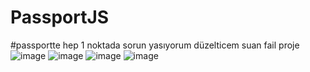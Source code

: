 ﻿# PassportJS
#passportte hep 1 noktada sorun yasıyorum düzelticem suan fail proje
![image](https://github.com/user-attachments/assets/c606708e-2b21-4112-84d9-64dacdead7c8)
![image](https://github.com/user-attachments/assets/9845cee6-5c30-48b9-9efe-90196f771935)
![image](https://github.com/user-attachments/assets/68fa1289-dc49-4bbb-bb1a-088413082d68)
![image](https://github.com/user-attachments/assets/6ac3ee6f-b2bf-4fd9-a700-17168b55c58e)


